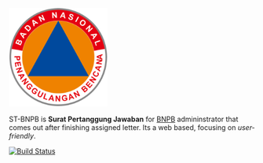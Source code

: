 <img width="200" src="assets/img/logo.png" alt="ST-BNPB" />

ST-BNPB is **Surat Pertanggung Jawaban** for [BNPB][] admininstrator that comes out after finishing assigned letter.
Its a web based, focusing on _user-friendly_.

[![Build Status](https://travis-ci.org/Leaflet/Leaflet.svg?branch=master)](https://github.com/firiousity/st-bnpb)

 [features]: https://leafletjs.com
 [BNPB]: https://bnpb.go.id